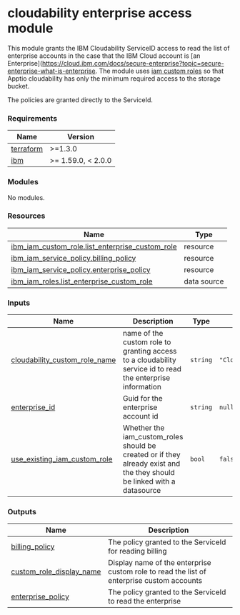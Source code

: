 # cloudability enterprise access module

<!-- Add a description of module(s) in this repo -->
This module grants the IBM Cloudability ServiceID access to read the list of enterprise accounts in the case that the IBM Cloud account is [an Enterprise](https://cloud.ibm.com/docs/secure-enterprise?topic=secure-enterprise-what-is-enterprise. The module uses [iam custom roles](https://cloud.ibm.com/docs/account?topic=account-custom-roles&interface=ui) so that Apptio cloudability has only the minimum required access to the storage bucket.

The policies are granted directly to the ServiceId.

<!-- The following content is automatically populated by the pre-commit hook -->
<!-- BEGINNING OF PRE-COMMIT-TERRAFORM DOCS HOOK -->
### Requirements

| Name | Version |
|------|---------|
| <a name="requirement_terraform"></a> [terraform](#requirement\_terraform) | >=1.3.0 |
| <a name="requirement_ibm"></a> [ibm](#requirement\_ibm) | >= 1.59.0, < 2.0.0 |

### Modules

No modules.

### Resources

| Name | Type |
|------|------|
| [ibm_iam_custom_role.list_enterprise_custom_role](https://registry.terraform.io/providers/IBM-Cloud/ibm/latest/docs/resources/iam_custom_role) | resource |
| [ibm_iam_service_policy.billing_policy](https://registry.terraform.io/providers/IBM-Cloud/ibm/latest/docs/resources/iam_service_policy) | resource |
| [ibm_iam_service_policy.enterprise_policy](https://registry.terraform.io/providers/IBM-Cloud/ibm/latest/docs/resources/iam_service_policy) | resource |
| [ibm_iam_roles.list_enterprise_custom_role](https://registry.terraform.io/providers/IBM-Cloud/ibm/latest/docs/data-sources/iam_roles) | data source |

### Inputs

| Name | Description | Type | Default | Required |
|------|-------------|------|---------|:--------:|
| <a name="input_cloudability_custom_role_name"></a> [cloudability\_custom\_role\_name](#input\_cloudability\_custom\_role\_name) | name of the custom role to granting access to a cloudability service id to read the enterprise information | `string` | `"CloudabilityListAccCustomRole"` | no |
| <a name="input_enterprise_id"></a> [enterprise\_id](#input\_enterprise\_id) | Guid for the enterprise account id | `string` | `null` | no |
| <a name="input_use_existing_iam_custom_role"></a> [use\_existing\_iam\_custom\_role](#input\_use\_existing\_iam\_custom\_role) | Whether the iam\_custom\_roles should be created or if they already exist and the they should be linked with a datasource | `bool` | `false` | no |

### Outputs

| Name | Description |
|------|-------------|
| <a name="output_billing_policy"></a> [billing\_policy](#output\_billing\_policy) | The policy granted to the ServiceId for reading billing |
| <a name="output_custom_role_display_name"></a> [custom\_role\_display\_name](#output\_custom\_role\_display\_name) | Display name of the enterprise custom role to read the list of enterprise custom accounts |
| <a name="output_enterprise_policy"></a> [enterprise\_policy](#output\_enterprise\_policy) | The policy granted to the ServiceId to read the enterprise |
<!-- END OF PRE-COMMIT-TERRAFORM DOCS HOOK -->
